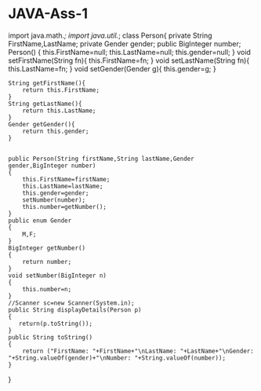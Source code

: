 # JAVA-Ass-1
import java.math.*;
import java.util.*;
class Person{
    private String FirstName,LastName;
    private Gender gender;
    public BigInteger number;
    Person()
    {
        this.FirstName=null;
        this.LastName=null;
        this.gender=null;
    }
    void setFirstName(String fn){
        this.FirstName=fn;
    }
    void setLastName(String fn){
        this.LastName=fn;
    }
    void setGender(Gender g){
        this.gender=g;
    }
    
    String getFirstName(){
        return this.FirstName;
    }
    String getLastName(){
        return this.LastName;
    }
    Gender getGender(){
        return this.gender;
    }
    
    
    public Person(String firstName,String lastName,Gender gender,BigInteger number)
    {
        this.FirstName=firstName;
        this.LastName=lastName;
        this.gender=gender;
        setNumber(number);
        this.number=getNumber();
    }
    public enum Gender
    {
        M,F;
    }
    BigInteger getNumber()
    {
        return number;
    }
    void setNumber(BigInteger n)
    {
        this.number=n;
    }
    //Scanner sc=new Scanner(System.in);
    public String displayDetails(Person p)
    {
       return(p.toString());
    }
    public String toString()
    {
        return ("FirstName: "+FirstName+"\nLastName: "+LastName+"\nGender: "+String.valueOf(gender)+"\nNumber: "+String.valueOf(number));
    }
}
